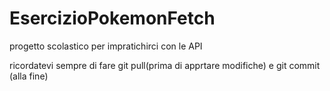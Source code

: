 # EsercizioPokemonFetch
progetto scolastico per impratichirci con le API

ricordatevi sempre di fare git pull(prima di apprtare modifiche) e git commit (alla fine)

